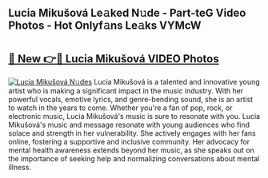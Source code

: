 ## Lucia Mikušová Le𝚊ked N𝚞de - Part-teG Video Photos - Hot Onlyf𝚊ns Le𝚊ks VYMcW

# <h2><a href="http://ac38322.deff.icu/?id=Lucia+Miku%c5%a1ov%c3%a1">🔗 New 👉🔴 Lucia Mikušová VIDEO Photos</a></h2>

[![Lucia Mikušová N𝚞des](https://i.imgur.com/rIISA9y.gif)](http://ac38322.deff.icu/?id=Lucia+Miku%c5%a1ov%c3%a1)
Lucia Mikušová is a talented and innovative young artist who is making a significant impact in the music industry. With her powerful vocals, emotive lyrics, and genre-bending sound, she is an artist to watch in the years to come. Whether you're a fan of pop, rock, or electronic music, Lucia Mikušová's music is sure to resonate with you. Lucia Mikušová's music and message resonate with young audiences who find solace and strength in her vulnerability. She actively engages with her fans online, fostering a supportive and inclusive community. Her advocacy for mental health awareness extends beyond her music, as she speaks out on the importance of seeking help and normalizing conversations about mental illness.
